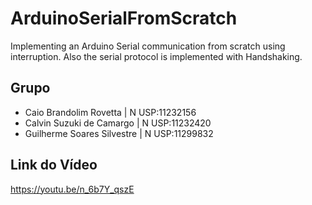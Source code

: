 # ArduinoSerialFromScratch
Implementing an Arduino Serial communication from scratch using interruption. Also the serial protocol is implemented with Handshaking.
## Grupo 
- Caio Brandolim Rovetta | N USP:11232156
- Calvin Suzuki de Camargo | N USP:11232420
- Guilherme Soares Silvestre | N USP:11299832
## Link do Vídeo 
https://youtu.be/n_6b7Y_qszE

